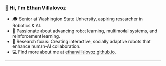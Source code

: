 ### 👋 Hi, I'm Ethan Villalovoz
- 🎓 Senior at Washington State University, aspiring researcher in Robotics & AI.
- 🤖 Passionate about advancing robot learning, multimodal systems, and reinforcement learning.
- 🌟 Research focus: Creating interactive, socially adaptive robots that enhance human-AI collaboration.
- 💻 Find more about me at [ethanvillalovoz.github.io](https://ethanvillalovoz.github.io/).

---
